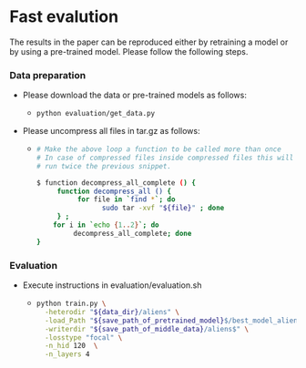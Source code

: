 # Fast evalution

The results in the paper can be reproduced either by retraining a model or by using a pre-trained model. Please follow the following steps.

### Data preparation

* Please download the data or pre-trained models as follows:
  * ```bash
    python evaluation/get_data.py
    ```
* Please uncompress all files in tar.gz as follows:
  * ```bash
    # Make the above loop a function to be called more than once 
    # In case of compressed files inside compressed files this will 
    # run twice the previous snippet.

    $ function decompress_all_complete () {
         function decompress_all () {
              for file in `find *`; do
                    sudo tar -xvf "${file}" ; done
         } ;
        for i in `echo {1..2}`; do
             decompress_all_complete; done
    }
    ```

### Evaluation

* Execute instructions in evaluation/evaluation.sh
  * ```bash
    python train.py \
      -heterodir "${data_dir}/aliens" \
      -load_Path "${save_path_of_pretrained_model}$/best_model_alien_hgt" \
      -writerdir "${save_path_of_middle_data}/aliens$" \
      -losstype "focal" \
      -n_hid 120  \
      -n_layers 4
    ```
